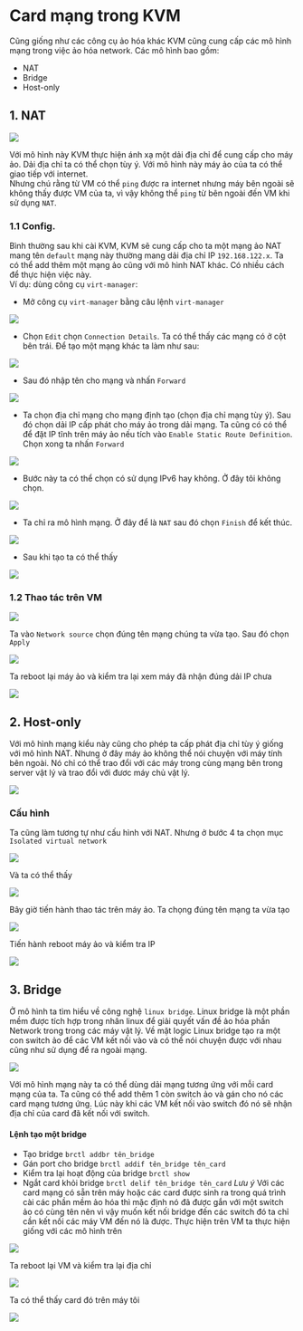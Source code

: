 # Card mạng trong KVM
Cũng giống như các công cụ ảo hóa khác KVM cũng cung cấp các mô hình mạng trong việc ảo hóa network. Các mô hình bao gồm:
 - NAT
 - Bridge
 - Host-only
 
## 1. NAT
![](https://github.com/niemdinhtrong/NIEMDT/blob/master/KVM/images/networknat.png)

Với mô hình này KVM thực hiện ánh xạ một dải địa chỉ để cung cấp cho máy ảo. Dải địa chỉ ta có thể chọn tùy ý. Với mô hình này máy ảo của ta có thể giao tiếp với internet.</br> 
Nhưng chú rằng từ VM có thể `ping` được ra internet nhưng máy bên ngoài sẽ không thấy được VM của ta, vì vậy không thể `ping` từ bên ngoài đến VM khi sử dụng `NAT`.

### 1.1 Config.

Bình thường sau khi cài KVM, KVM sẽ cung cấp cho ta một mạng ảo NAT mang tên `default` mạng này thường mang dải địa chỉ IP `192.168.122.x`. Ta có thể add thêm một mạng ảo cũng với mô hình NAT khác. Có nhiều cách để thực hiện việc này.</br>
Ví dụ: dùng công cụ `virt-manager`:
- Mở công cụ `virt-manager` bằng câu lệnh `virt-manager`

![](https://github.com/niemdinhtrong/NIEMDT/blob/master/KVM/images/net1.png)

- Chọn `Edit` chọn `Connection Details`. Ta có thể thấy các mạng có ở cột bên trái. Để tạo một mạng khác ta làm như sau:

![](https://github.com/niemdinhtrong/NIEMDT/blob/master/KVM/images/net%202.png)

- Sau đó nhập tên cho mạng và nhấn `Forward`

![](https://github.com/niemdinhtrong/NIEMDT/blob/master/KVM/images/net3.png)

- Ta chọn địa chỉ mạng cho mạng định tạo (chọn địa chỉ mạng tùy ý). Sau đó chọn dải IP cấp phát cho máy ảo trong dải mạng. Ta cũng có có thể để đặt IP tĩnh trên máy ảo nếu tích vào `Enable Static Route Definition`. Chọn xong ta nhấn `Forward`

![](https://github.com/niemdinhtrong/NIEMDT/blob/master/KVM/images/net4a.png)

- Bước này ta có thể chọn có sử dụng IPv6 hay không. Ở đây tôi không chọn.

![](https://github.com/niemdinhtrong/NIEMDT/blob/master/KVM/images/net5.png)

- Ta chỉ ra mô hình mạng. Ở đây để là `NAT` sau đó chọn `Finish` để  kết thúc.

![](https://github.com/niemdinhtrong/NIEMDT/blob/master/KVM/images/net6.png)

- Sau khi tạo ta có thể thấy

![](https://github.com/niemdinhtrong/NIEMDT/blob/master/KVM/images/net7.png)

### 1.2 Thao tác trên VM

![](https://github.com/niemdinhtrong/NIEMDT/blob/master/KVM/images/net8.png)

Ta vào `Network source` chọn đúng tên mạng chúng ta vừa tạo. Sau đó chọn `Apply`

![](https://github.com/niemdinhtrong/NIEMDT/blob/master/KVM/images/net9.png)

Ta reboot lại máy ảo và kiểm tra lại xem máy đã nhận đúng dải IP chưa

![](https://github.com/niemdinhtrong/NIEMDT/blob/master/KVM/images/net10.png)

## 2. Host-only
Với mô hình mạng kiểu này cũng cho phép ta cấp phát địa chỉ tùy ý giống với mô hình NAT. Nhưng ở đây máy ảo không thể nói chuyện với máy tính bên ngoài. Nó chỉ có thể trao đổi với các máy trong cùng mạng bên trong server vật lý và trao đổi với đươc máy chủ vật lý.

![](https://github.com/niemdinhtrong/NIEMDT/blob/master/KVM/images/networkisolated.png)

### Cấu hình
Ta cũng làm tương tự như cấu hình với NAT. Nhưng ở bước 4 ta chọn mục `Isolated virtual network` 

![](https://github.com/niemdinhtrong/NIEMDT/blob/master/KVM/images/net11.png)

Và ta có thể thấy

![](https://github.com/niemdinhtrong/NIEMDT/blob/master/KVM/images/net12.png)

Bây giờ tiến hành thao tác trên máy ảo. Ta chọng đúng tên mạng ta vừa tạo

![](https://github.com/niemdinhtrong/NIEMDT/blob/master/KVM/images/net13.png)

Tiến hành reboot máy ảo và kiểm tra IP

![](https://github.com/niemdinhtrong/NIEMDT/blob/master/KVM/images/net14a.png)

## 3. Bridge
Ở mô hình ta tìm hiểu về công nghệ `linux bridge`. Linux bridge là một phần mềm được tích hợp trong nhân linux để giải quyết vấn đề ảo hóa phần Network trong trong các máy vật lý. Về mặt logic Linux bridge tạo ra một con switch ảo để các VM kết nối vào và có thể nói chuyện được với nhau cũng như sử dụng để ra ngoài mạng.

![](https://github.com/niemdinhtrong/NIEMDT/blob/master/KVM/images/networkbridge.png)

Với mô hình mạng này ta có thể dùng dải mạng tương ứng với mỗi card mạng của ta. Ta cũng có thể add thêm 1 còn switch ảo và gán cho nó các card mạng tương ứng. Lúc này khi các VM kết nối vào switch đó nó sẽ nhận địa chỉ của card đã kết nối với switch.

#### Lệnh tạo một bridge

* Tạo bridge
`brctl addbr tên_bridge`
* Gán port cho bridge
`brctl addif tên_bridge tên_card`
* Kiểm tra lại hoạt động của bridge
`brctl show`
* Ngắt card khỏi bridge
`brctl delif tên_bridge tên_card`
*Lưu ý* Với các card mạng có sẵn trên máy hoặc các card được sinh ra trong quá trình cài các phần mềm ảo hóa thì mặc định nó đã được gắn với một switch ảo có cùng tên nên vì vậy muốn kết nối bridge đến các switch đó ta chỉ cần kết nối các máy VM đến nó là được.
Thực hiện trên VM ta thực hiện giống với các mô hình trên

![](https://github.com/niemdinhtrong/NIEMDT/blob/master/KVM/images/net15.png)

Ta reboot lại VM và kiểm tra lại địa chỉ

![](https://github.com/niemdinhtrong/NIEMDT/blob/master/KVM/images/net16.png)

Ta có thể thấy card đó trên máy tôi

![](https://github.com/niemdinhtrong/NIEMDT/blob/master/KVM/images/net17.png)

